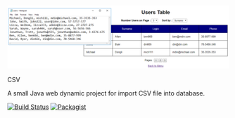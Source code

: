 ![Alt text](WebContent/WEB-INF/images/usage.png)

CSV

A small Java web dynamic project
for import CSV file into database.

[![Build Status](https://travis-ci.org/babroval/csv.svg?branch=master)](https://travis-ci.org/babroval/csv)
[![Packagist](https://img.shields.io/packagist/l/doctrine/orm.svg)]()